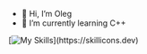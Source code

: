 - 👋 Hi, I’m Oleg
- 🌱 I’m currently learning C++

[![My Skills](https://skillicons.dev/icons?i=cpp,js,sfml,qt,)](https://skillicons.dev)

<!---
Jkey189/Jkey189 is a ✨ special ✨ repository because its `README.md` (this file) appears on your GitHub profile.
You can click the Preview link to take a look at your changes.
--->
